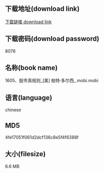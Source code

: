 ## 下载地址(download link)
[下载链接 download link](https://voluble-croquembouche-d321dc.netlify.app/?s=1605%E3%80%81%E8%82%A1%E5%B8%82%E7%9C%9F%E8%A7%84%E5%88%99_%5B%E7%BE%8E%5D+%E5%B8%95%E7%89%B9%C2%B7%E5%A4%9A%E5%B0%94%E8%A5%BF_.mobi)

## 下载密码(download password)
8078

## 名称(book name)
1605、股市真规则_[美] 帕特·多尔西_.mobi.mobi

## 语言(language)
chinese

## MD5
4fe17051f061d2dcf136c8e5f4f6388f

## 大小(filesize)
6.6 MB
